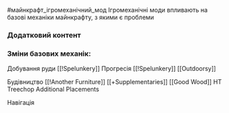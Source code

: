 #майнкрафт_ігромеханічний_мод 
Ігромеханічні моди впливають на базові механіки майнкрафту, з якими є проблеми

### Додатковий контент

### Зміни базових механік:

Добування руди
[[!Spelunkery]]
Прогресія
[[!Spelunkery]]
[[Outdoorsy]]

Будівництво
[[!Another Furniture]]
[[+Supplementaries]]
[[Good Wood]]
HT Treechop
Additional Placements

Навігація

